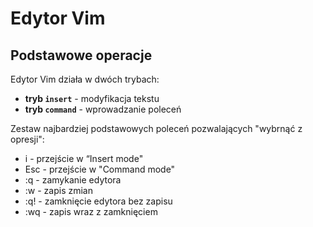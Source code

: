 # Edytor Vim

## Podstawowe operacje

Edytor Vim działa w dwóch trybach:

* **tryb `insert`** - modyfikacja tekstu
* **tryb `command`** -  wprowadzanie poleceń

Zestaw najbardziej podstawowych poleceń pozwalających "wybrnąć z opresji":
* i - przejście w “Insert mode"
* Esc - przejście w "Command mode"
* :q - zamykanie edytora
* :w - zapis zmian
* :q! - zamknięcie edytora bez zapisu
* :wq - zapis wraz z zamknięciem
